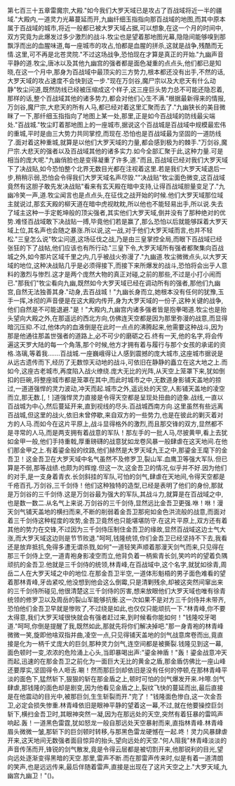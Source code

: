 第七百三十五章雷魔宗,大殿."如今我们大罗天域已是攻占了百战域将近一半的疆域."大殿内,一道灵力光幕蔓延而开,九幽纤细玉指指向那百战域的地图,而其中原本属于百战域的城市,将近一般都已被大罗天域占据,可以想象,在这一个月的时间中,双方究竟为此爆发过多少激烈的战斗.牧尘也是望着那地图光幕,隐隐间能够嗅到那飘浮而出的血腥味道,每一座城市的攻占,怕都是血腥的拼杀,这就是战争,残酷而无情.这里,可不再是北苍灵院."不过这场战争,恐怕现在才算是真正的开始."九幽声音平静的道.牧尘,唐冰以及其他九幽宫的强者都是面色凝重的点点头,他们都已是知晓,在这一个月中,那身为百战域中最顶尖的三方势力,根本都还没有出手,不然的话,大罗天域的攻占速度不会快到这一步."现在万剑谷,魔尸宗以及大悲天有什么动静"牧尘问道,既然防线已经被压缩成这个样子,这三座巨头势力总不可能还隐忍着,那样的话,整个百战域其他的诸多势力,都会对他们心生不满."根据最新得来的情报,万剑谷,魔尸宗,大悲天的所有人马,都已经对着这里汇聚而去了."九幽狭长的美目微眯了一下,那纤细玉指指向了地图上某一处,那里,正是如今百战域的防线最尖端处."百战城."牧尘盯着那地图上的一座城市,据说这个百战城是百战域中规模最宏伟的重城,平时是由三大势力共同掌控,而现在.恐怕也是百战域最为坚固的一道防线了.面对着这种重城,就算是以他们大罗天域的力量,都会感到极为的棘手."万剑谷,魔尸宗.大悲天的强者以及百战域其他的诸多实力.如今全部汇聚于此,这种力量.可是相当的庞大呢."九幽俏脸也是变得凝重了许多,道."而且,百战域已经对我们大罗天域下了决战贴,如今恐怕整个北界无数目光都在注视着这里.若是我们大罗天域退后一步,稍稍示弱,恐怕会令得我们大罗天域名声尽毁.""决战贴"牧尘面色微变,这百战域竟然有这胆子敢先发决战贴"看来有玄天殿在暗中支持,让得百战域胆量变足了."九幽冷笑一声,道.牧尘闻言也是点点头,在征伐之战开始的时候.他们大罗天域那位域主就说过,那玄天殿的柳天道在暗中虎视眈眈,所以他也不能轻易出手,所以说.失去了域主这种一手定乾坤般的顶尖强者,其实他们大罗天域,倒并没有了那种绝对的优势.难怪百战域敢下决战贴一搏,毕竟他们若是赢了,那么恐怕以后就能够踩着大罗天域上位,其名声也会随之暴涨.所以说,这一战,对于他们大罗天域而言,也并不轻松."三皇怎么说"牧尘问道,这场征伐之战,乃是由三皇掌控全局,而眼下百战域已经张狂的下了战帖,他们应该也有所行动."三皇下令,大罗天域所有强者都聚集向百战城之外,如今那片区域千里之内,几乎被战火弥漫了."九幽道.牧尘微微点头,以大罗天域的地位,这种决战贴几乎是必须得接下,而接下来所爆发的战斗,恐怕将会出乎人意料的激烈与惨烈.这才是两个庞然大物的真正对碰,之前的那些,不过是小打小闹而已."那我们"牧尘看向九幽,既然如今大罗天域已经在调动所有的强者,那他们九幽宫,自然无法独善其身."动身,去百战城！"九幽长身而立,她根本没有任何的犹豫,玉手一挥,冰彻的声音便是在这大殿内传开,身为大罗天域的一份子,这种关键的战争,他们自然是不可能退避."是！"大殿内,九幽宫内诸多强者皆是抱拳喝道.牧尘也是抬头望向大殿之外,在那遥远的西北方向,仿佛连天空都是因为那里弥漫的战意,而显得暗沉压抑.不过,他体内的血液倒是在此时一点点的沸腾起来,他需要这种战斗,因为那是他通往那盖世强者的道路上,必不可少的磨砺之石.终有一天,他的名字,将会传遍这天罗大陆的每一个角落,那个时候,他方才拥有着与履行与那个女孩的承诺的资格.洛璃,等着我.……百战城.一座巍峨得让人感到震撼的庞大城市,这座城市据说是从远古遗传而下,经历了无数惊天动地的战斗,可依旧在静静的矗立在这大地之上.而如今,这座古老城市,再度陷入战火缭绕.庞大无比的光阵,从天空上笼罩下来,犹如倒扣的巨碗,将整座城市都是笼罩在其中,而此时城市之中,无数道身影铺天盖地的掠过,一道道强悍的灵力波动,冲天而起.城市之外,遥远处的天空,人影铺天盖地的凌空而立,那无数.[,！]道强悍灵力直接是令得天空都是呈现处扭曲的迹象.战线,一直以百战城为中心,然后蔓延开来,直到视线的尽头.百战城西南方向.这里虽然有些远离百战城,但这里的战火,依旧未曾停歇,来自双方的一些势力,也是在彼此的剿灭着对方的人马.而如今在这片平原上,战斗显得格外的激烈,而且那交锋的双方,显然都不是寻常的人马,而是两支拥有着战意的军队！那左手的一批人马,尽披黄甲,看上去犹如金甲一般,他们手持重戟,厚重磅礴的战意犹如龙卷风暴一般肆虐在这天地间.在他们那金甲之上.有着鎏金般的纹路,他们赫然是大罗天域九王之中,那鎏金王麾下的金吾卫！这金吾卫在大罗天域中名气虽然不及修罗卫,裂山军.血鹰卫等强大军队.但已算是不弱,那等战绩.也颇为的辉煌.但这一次,这金吾卫的情况,似乎并不好.因为他们的对手,是一支身着青衣.长剑斜挂的军队,可怕的剑气,肆虐在天地间,令得天空都是千疮百孔.万剑谷,三千剑侍！他们这种独特的造型,已经是表明了他们的身份,那就是万剑谷的三千剑侍.这是万剑谷最为强大的军队,其战斗力,就算是在百战域之中,也是数一数二.从名气上来说.万剑谷的三千剑侍,显然远比金吾卫更强.咻！咻！漫天剑气铺天盖地的横扫而来,不断的削弱着金吾卫那宛如金色洪流般的战意,而面对着三千剑侍这种程度的攻势,金吾卫竟然也只能堪堪防守.在这片平原上,双方还有着其他的势力在交锋,不过因为三千剑侍压制住金吾卫的缘故,显然百战域这边士气大涨,而大罗天域这边则是节节败退."呵呵,钱隆统领,你们金吾卫已经坚持不下去,我看还是放弃抵抗,免得多遭无谓杀戮,如何"一道轻笑声顺着那漫天剑气而来,只见得在那三千剑侍上空,一道青袍身影凌空而立,他背负着一柄紫青长剑,笑吟吟的望着负隅顽抗的金吾卫.他就是三千剑侍的统领,林青峰,在百战域中,这个名字,就犹如徐青,周岳二人在大罗天域之中的地位.在那金吾卫半空,一道体形魁梧的男子面色难看的望着那林青峰,牙齿紧咬,他没想到他会这么倒霉,只是清剿残余,却被这突然间窜出来的三千剑侍所碰见,他很清楚这三千剑侍的厉害,想来放眼他们大罗天域也唯有徐青统领的修罗卫以及周岳的裂山军能够抗衡.这一次如果不是对方三千剑侍并未带齐,恐怕他们金吾卫早就是惨败了,不过绕是如此,也仅仅只能顽抗一下."林青峰,你不要太得意,我们大罗天域很快就会有强者赶过来,到时候看你能如何！"钱隆咬牙喝道."呵呵,你倒是提醒了我,既然如此,那就先将你们解决掉吧."那一身青袍的林青峰微微一笑,旋即他啥双指并曲,凌空一点,只见得铺天盖地的剑气战意席卷而出,竟直接是化为一柄千丈庞大的巨剑,那种灵力剑气,连空间都是被撕裂.钱隆见到这一幕,面色顿时一变,浓浓的危险涌上心头,当即暴喝出声:"鎏金神盾！"轰！鎏金战意冲天而起,迅速的在那金吾卫之前化为一面巨大无比的黄金之盾,那金盾仿佛比一座山峰还要厚实,坚固得令人咂舌.唰！然而那巨剑却依旧是没有任何的停顿,在那林青峰平淡的面色下,猛然斩下,狠狠的斩在那金盾之上,顿时可怕的剑气爆发开来.咔嚓.剑气肆虐,那钱隆的面色却是剧变,因为他看见金盾之上,裂纹飞快的蔓延而出,最后直接是在他震动的目光中,被那巨剑,生生斩裂而开."完了！"钱隆面色惨白,这一次金吾卫,必定会损失惨重.林青峰依旧是眼神平静的望着这一幕,不过,就在他要操控巨剑斩下,横扫金吾卫时,其眼神突然一凝,因为在那远处的天空,突然有着狂暴的雷鸣声响起.轰！一道黑色雷霆,犹如怒龙一般自那远处天空暴射而来,直指林青峰.林青峰眉头微微一皱,那斩下的巨剑顿时转移,与那黑色雷龙硬憾在一起.咚！灵力风暴肆虐开来,这天地间无数强者面目惊异的抬头,望向远处的天空."何人阻我"林青峰淡淡的声音传荡而开,锋锐的剑气散发,竟是令得云层都是被切割开来,他那锐利的目光,望向远处逐渐变得黑暗的天空.那里,雷声不断.而在那雷声传来时,似是有着一道清朗的笑声,也是远远传来,最后伴随着雷声,直接是出现在了这片天空之上."大罗天域,九幽宫九幽卫！"()。
